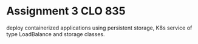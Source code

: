 # Assignment 3 CLO 835
deploy containerized applications using persistent storage, K8s service of type LoadBalance and storage classes. 
